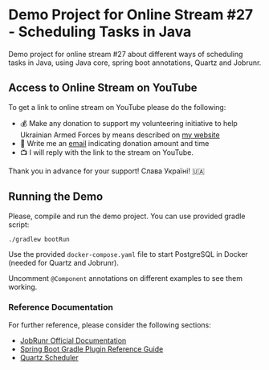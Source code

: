 # Demo Project for Online Stream #27 - Scheduling Tasks in Java
Demo project for online stream #27 about different ways of scheduling tasks in Java,
using Java core, spring boot annotations, Quartz and Jobrunr.

## Access to Online Stream on YouTube

To get a link to online stream on YouTube please do the following:

- :moneybag: Make any donation to support my volunteering initiative to help Ukrainian Armed Forces by means described on [my website](https://www.yuriytkach.com/volunteer)
- :email: Write me an [email](mailto:me@yuriytkach.com) indicating donation amount and time
- :tv: I will reply with the link to the stream on YouTube.

Thank you in advance for your support! Слава Україні! :ukraine:

## Running the Demo
Please, compile and run the demo project. You can use provided gradle script:
```shell
./gradlew bootRun
```

Use the provided `docker-compose.yaml` file to start PostgreSQL in Docker (needed for Quartz and Jobrunr).

Uncomment `@Component` annotations on different examples to see them working.

### Reference Documentation
For further reference, please consider the following sections:

* [JobRunr Official Documentation](https://www.jobrunr.io/en/documentation/)
* [Spring Boot Gradle Plugin Reference Guide](https://docs.spring.io/spring-boot/docs/3.0.2/gradle-plugin/reference/html/)
* [Quartz Scheduler](https://docs.spring.io/spring-boot/docs/3.0.2/reference/htmlsingle/#io.quartz)
